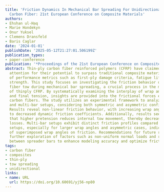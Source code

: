 ```yaml
---
title: 'Friction Dynamics In Mechanical Bar Spreading For Unidirectional Thin-Ply
  Carbon Fiber: 21st European Conference on Composite Materials'
authors:
- Ehshan ul-Haq
- Marie Hondekyn
- Onur Yuksel
- Clemens Dransfeld
- Baris Caglar
date: '2024-01-01'
publishDate: '2025-05-12T21:27:01.506199Z'
publication_types:
- paper-conference
publication: '*Proceedings of the 21st European Conference on Composite Materials*'
abstract: Thin-ply carbon fiber reinforced polymers (CFRP) have claimed significant
  attention for their potential to surpass traditional composite materials in terms
  of performance metrics such as first-ply damage criteria, fatigue life, and ultimate
  strength. This study focuses on investigating the friction behavior of dry carbon
  fiber tow during mechanical bar spreading, a crucial process in the manufacturing
  of thinply CFRP. By systematically examining the interplay of wrap angle, tow pre-tension,
  and final tension, insights are provided into the frictional forces exerted on the
  carbon fibers. The study utilizes an experimental framework to analyze single-bar
  and multi-bar setups, considering both symmetric and asymmetric configurations.
  Results reveal non-linear friction behavior, with increasing wrap angles leading
  to decreased dynamic friction coefficients. Additionally, results seem to suggest
  that higher pretension reduces internal tow movement, thereby decreasing friction
  losses. Multi-bar setups exhibit distinct friction profiles compared to single-bar
  setups, especially for larger wrap angles and asymmetric cases, indicating the influence
  of superimposed wrap angles on friction. Recommendations for future research include
  further exploration of factors such as non-uniform normal loads and relaxation distances
  between spreader bars to enhance modeling accuracy and optimize friction performance.
tags:
- carbon fiber
- composites
- thin-ply
- tow spreading
- unidirectional
links:
- name: URL
  url: https://doi.org/10.60691/yj56-np80
---
```


